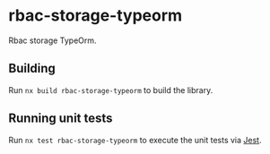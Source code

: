 # rbac-storage-typeorm

Rbac storage TypeOrm.

## Building

Run `nx build rbac-storage-typeorm` to build the library.

## Running unit tests

Run `nx test rbac-storage-typeorm` to execute the unit tests via [Jest](https://jestjs.io).
